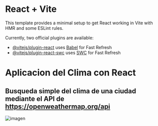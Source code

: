 # React + Vite

This template provides a minimal setup to get React working in Vite with HMR and some ESLint rules.

Currently, two official plugins are available:

- [@vitejs/plugin-react](https://github.com/vitejs/vite-plugin-react/blob/main/packages/plugin-react/README.md) uses [Babel](https://babeljs.io/) for Fast Refresh
- [@vitejs/plugin-react-swc](https://github.com/vitejs/vite-plugin-react-swc) uses [SWC](https://swc.rs/) for Fast Refresh
# Aplicacion del Clima con React

## Busqueda simple del clima de una ciudad mediante el API de https://openweathermap.org/api

![imagen](https://github.com/GiselaCapozzi/AplicacionClima_React/assets/49650871/b1bf8c5c-14b2-45bd-9318-a2da5470e165)
